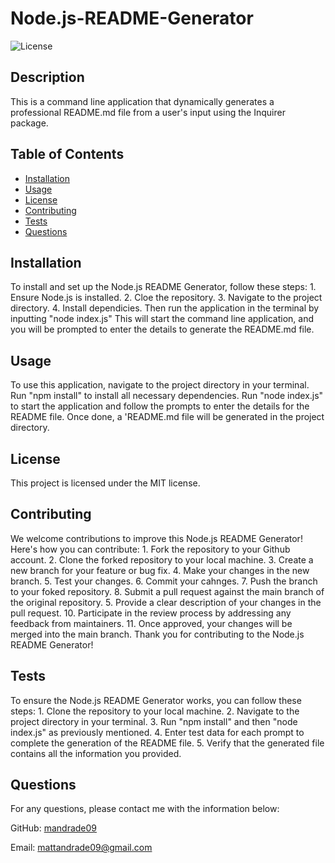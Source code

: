 # Node.js-README-Generator

  ![License](https://img.shields.io/badge/License-MIT-blue.svg)

  ## Description

  This is a command line application that dynamically generates a professional README.md file from a user's input using the Inquirer package.

  ## Table of Contents

- [Installation](#installation)
- [Usage](#usage)
- [License](#license)
- [Contributing](#contributing)
- [Tests](#tests)
- [Questions](#questions)

## Installation

To install and set up the Node.js README Generator, follow these steps: 1. Ensure Node.js is installed.  2. Cloe the repository.  3. Navigate to the project directory.  4. Install dependicies. Then run the application in the terminal by inputting "node index.js"  This will start the command line application, and you will be prompted to enter the details to generate the README.md file.

## Usage

To use this application, navigate to the project directory in your terminal. Run "npm install" to install all necessary dependencies. Run "node index.js" to start the application and follow the prompts to enter the details for the README file.  Once done, a 'README.md file will be generated in the project directory.

## License

  This project is licensed under the MIT license.

## Contributing

We welcome contributions to improve this Node.js README Generator!  Here's how you can contribute:  1. Fork the repository to your Github account. 2. Clone the forked repository to your local machine.  3. Create a new branch for your feature or bug fix.  4. Make your changes in the new branch.  5. Test your changes.  6. Commit your cahnges.  7. Push the branch to your foked repository.  8. Submit a pull request against the main branch of the original repository. 5. Provide a clear description of your changes in the pull request.  10. Participate in the review process by addressing any feedback from maintainers.  11. Once approved, your changes will be merged into the main branch.  Thank you for contributing to the Node.js README Generator!

## Tests

To ensure the Node.js README Generator works, you can follow these steps:  1. Clone the repository to your local machine.  2. Navigate to the project directory in your terminal.  3. Run "npm install" and then "node index.js" as previously mentioned.  4. Enter test data for each prompt to complete the generation of the README file. 5. Verify that the generated file contains all the information you provided.

## Questions

For any questions, please contact me with the information below:

GitHub: [mandrade09](https://github.com/mandrade09)

Email: mattandrade09@gmail.com

